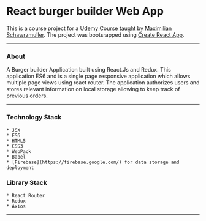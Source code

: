 # React burger builder Web App
This is a course project for a [Udemy Course taught by Maximilian Schawrzmuller](https://www.udemy.com/course/react-the-complete-guide-incl-redux/). The project was bootsrapped using [Create React App](https://github.com/facebook/create-react-app).
***

### About

A Burger builder Application built using React.Js and Redux. This application ES6 and is a single page responsive application which allows multiple page views using react router. The application authorizes users and stores relevant information on local storage allowing to keep track of previous orders.
***

  ### Technology Stack
    * JSX
    * ES6
    * HTML5
    * CSS3
    * WebPack
    * Babel
    * [Firebase](https://firebase.google.com/) for data storage and deployment
  
  ### Library Stack
    * React Router
    * Redux
    * Axios
    
***
  
 
